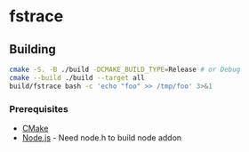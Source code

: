 # fstrace

## Building

```bash
cmake -S. -B ./build -DCMAKE_BUILD_TYPE=Release # or Debug
cmake --build ./build --target all
build/fstrace bash -c 'echo "foo" >> /tmp/foo' 3>&1
```

### Prerequisites

- [CMake](https://cmake.org/)
- [Node.js](https://nodejs.org/) - Need node.h to build node addon
